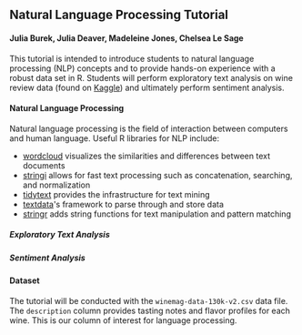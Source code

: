 ## Natural Language Processing Tutorial
#### Julia Burek, Julia Deaver, Madeleine Jones, Chelsea Le Sage

This tutorial is intended to introduce students to natural language processing (NLP) concepts and to provide hands-on experience with a robust data set in R. Students will perform exploratory text analysis on wine review data (found on <a href="https://www.kaggle.com/datasets/zynicide/wine-reviews?datasetId=1442&language=R">Kaggle</a>) and ultimately perform sentiment analysis. 

#### Natural Language Processing
Natural language processing is the field of interaction between computers and human language. Useful R libraries for NLP include:
<ul>
  <li><a href="https://cran.r-project.org/web/packages/wordcloud/wordcloud.pdf">wordcloud</a> visualizes the similarities and differences between text documents</li>
  <li><a href="https://stringi.gagolewski.com">stringi</a> allows for fast text processing such as concatenation, searching, and normalization</li>
  <li><a href="https://cran.r-project.org/web/packages/tidytext/vignettes/tidytext.html">tidytext</a> provides the infrastructure for text mining</li>
  <li><a href="https://cran.r-project.org/web/packages/textdata/index.html">textdata</a>'s framework to parse through and store data</li>
  <li><a href="https://cran.r-project.org/web/packages/stringr/vignettes/stringr.html">stringr</a> adds string functions for text manipulation and pattern matching</li>
</ul>

##### Exploratory Text Analysis

##### Sentiment Analysis

#### Dataset
The tutorial will be conducted with the `winemag-data-130k-v2.csv` data file. The `description` column provides tasting notes and flavor profiles for each wine. This is our column of interest for language processing. 
